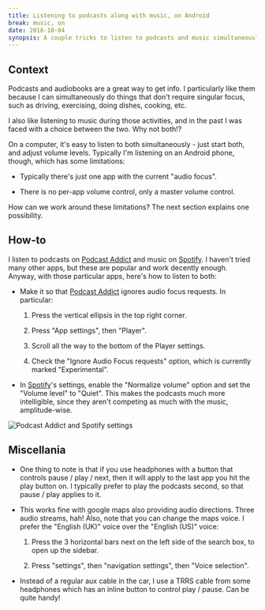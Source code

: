 ```yaml
---
title: Listening to podcasts along with music, on Android
break: music, on
date: 2018-10-04
synopsis: A couple tricks to listen to podcasts and music simultaneously.
---
```


## Context

Podcasts and audiobooks are a great way to get info. I particularly
like them because I can simultaneously do things that don't require
singular focus, such as driving, exercising, doing dishes, cooking,
etc.

I also like listening to music during those activities, and in the
past I was faced with a choice between the two. Why not both!?

On a computer, it's easy to listen to both simultaneously - just start
both, and adjust volume levels. Typically I'm listening on an Android
phone, though, which has some limitations:

* Typically there's just one app with the current "audio focus".

* There is no per-app volume control, only a master volume control.

How can we work around these limitations? The next section explains
one possibility.

## How-to

I listen to podcasts on [Podcast Addict][] and music on [Spotify][]. I
haven't tried many other apps, but these are popular and work decently
enough. Anyway, with those particular apps, here's how to listen to
both:

* Make it so that [Podcast Addict][] ignores audio focus requests. In
  particular:

  1. Press the vertical ellipsis in the top right corner.

  2. Press "App settings", then "Player".

  3. Scroll all the way to the bottom of the Player settings.

  4. Check the "Ignore Audio Focus requests" option, which is
  currently marked "Experimental".

* In [Spotify][]'s settings, enable the "Normalize volume" option and
  set the "Volume level" to "Quiet". This makes the podcasts much more
  intelligible, since they aren't competing as much with the music,
  amplitude-wise.

![Podcast Addict and Spotify settings](/images/android-audio.png)

## Miscellania

* One thing to note is that if you use headphones with a button that
  controls pause / play / next, then it will apply to the last app you
  hit the play button on.  I typically prefer to play the podcasts
  second, so that pause / play applies to it.

* This works fine with google maps also providing audio
  directions. Three audio streams, hah! Also, note that you can change
  the maps voice. I prefer the "English (UK)" voice over the "English
  (US)" voice:

  1. Press the 3 horizontal bars next on the left side of the search
     box, to open up the sidebar.

  2. Press "settings", then "navigation settings", then "Voice
     selection".

* Instead of a regular aux cable in the car, I use a TRRS cable from
  some headphones which has an inline button to control play /
  pause. Can be quite handy!

[Podcast Addict]: https://play.google.com/store/apps/details?id=com.bambuna.podcastaddict
[Spotify]: https://play.google.com/store/apps/details?id=com.spotify.music
